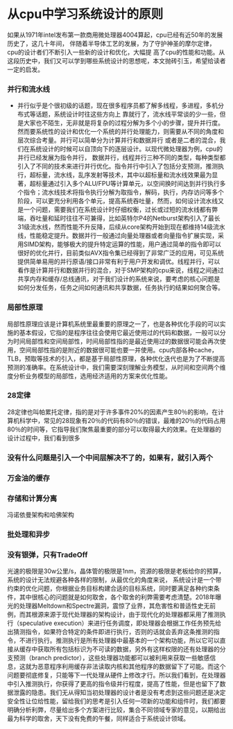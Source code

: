 # 从cpu中学习系统设计的原则
如果从1971年intel发布第一款商用微处理器4004算起，cpu已经有近50年的发展历史了，这几十年间，
伴随着半导体工艺的发展，为了守护神圣的摩尔定律，cpu的设计者们不断引入一些新的设计和优化，大幅提
高了cpu的性能和功能。从这段历史中，我们又可以学到哪些系统设计的思想呢，本文抛砖引玉，希望给读者一定的启发。

### 并行和流水线
* 并行似乎是个很初级的话题，现在很多程序员都了解多线程，多进程，多机分布式等话题，系统设计时往这些方向上
靠就行了，流水线平常谈的少一些，但是大家也不陌生，无非就是将复杂的过程分解为多个小的步骤，提升并行度。
然而要系统性的设计和优化一个系统的并行处理能力，则需要从不同的角度和层次综合考量。并行可以简单分为计算并行和数据并行
或者是二者的混合，我们在系统设计的时候可以自顶向下的逐层设计。以现代微处理器为例，cpu的并行已经发展为指令并行，
数据并行，线程并行三种不同的类型，每种类型都引入了不同的技术来进行并行优化。指令并行中引入了包括分支预测，推测执行，超标量，流水线，乱序发射等技术，其中以超标量和流水线效果最为显著，超标量通过引入多个ALU/FPU等计算单元，以空间换时间达到并行执行多个指令；流水线技术将指令执行分解为取指令，解码，执行，内存访问等多个阶段，可以更充分利用各个单元，提高系统吞吐量，然而，如何设计流水线又是一个问题，需要我们在系统设计时仔细权衡，过长或过短的流水线都有弊端，吞吐量和延时往往不可兼得，比如英特尔P4的Netburst架构引入了最长31级流水线，然而性能不升反降，后续从core架构开始到现在都维持14级流水线，性能稳定提升。数据并行一般通过向量处理器或者向量指令扩展实现，采用SIMD架构，能够极大的提升特定运算的性能，用户通过简单的指令即可以很好的优化并行，目前类似AVX指令集已经得到了非常广泛的应用，可见系统提供简单易用的并行原语/接口非常有利于用户开发和调优。线程并行，可以看作是计算并行和数据并行的混合，对于SMP架构的cpu来说，线程之间通过共享内存和缓存/总线通讯，对于我们设计的系统来说，要考虑的核心问题是如何分发任务，任务之间如何通讯和共享数据，任务执行的结果如何聚合等。

### 局部性原理
局部性原理应该是计算机系统里最重要的原理之一了，也是各种优化手段的可以实施的基本假设，它指的是程序往往会使用它最近使用过的代码和数据，一般可以分为时间局部性和空间局部性，时间局部性指的是最近使用过的数据很可能会再次使用，空间局部性指的是附近的数据很可能也要一并使用。cpu内部各种cache，TLB，预取等技术的引入，都是基于局部性原理，各种优化迭代也是为了不断提高预测的准确率。在系统设计中，我们需要深刻理解业务模型，从时间和空间两个维度分析业务模型的局部性，选用经济适用的方案来优化性能。

### 28定律
28定律也叫帕累托定律，指的是对于许多事件20%的因素产生80％的影响，在计算机科学中，常见的28现象有20％的代码有80％的错误，最难的20％的代码占用80％的时间等，它指导我们聚焦最重要的部分可以取得最大的效果。在处理器的设计过程中，我们看到很多


### 没有什么问题是引入一个中间层解决不了的，如果有，就引入两个


### 万金油的缓存


### 存储和计算分离
冯诺依曼架构和哈佛架构


### 批处理和异步


### 没有银弹，只有TradeOff
光速的极限是30w公里/s，晶体管的极限是1nm，资源的极限是老板给你的预算，系统的设计无法规避各种各样的限制，从最优化的角度来说，
系统设计是一个带约束的优化问题，你根据业务目标构建合适的目标系统，同时要满足各种约束条件，其中很核心的问题就是如何取舍，各个取舍的利弊需要考虑清楚。2018年曝光的处理器Meltdown和Spectre漏洞，震惊了业界，其危害性和普适性史无前例，而其根源来源于现代处理器的架构设计，由于现代化的处理器都采用了推测执行（speculative execution）来进行任务调度，即处理器会根据工作任务预先给出猜测指令，如果符合特定的条件即进行执行，否则的话就会丢弃这条推测的指令，不进行执行。推测执行是所有处理器中最基本的一个架构功能，所以它可以直接从缓存中获取所有包括标识为不可读的数据，另外有这样权限的还有处理器的分支预测（branch predictor），这些处理器功能都可以被利用来获取一些敏感信息，这就为恶意程序利用缓存非法读取内核和其他程序的数据留下了可能。而这个问题要彻底修复，只能等下一代处理从硬件上修改才行。所以我们看到，在处理器中引入推测执行，你获得了更高的指令级并行程度，提高了性能，但是也留下了数据泄露的隐患。我们无从得知当初处理器的设计者是没有考虑到这些问题还是决定安全性让位给性能，留给我们的思考是引入任何一项新的功能和组件时，我们都要明确分析利弊，尽量给出多个方案进行比较，集合不同领域专家的意见，以期给出最为科学的取舍，天下没有免费的午餐，同样适合于系统设计领域。
